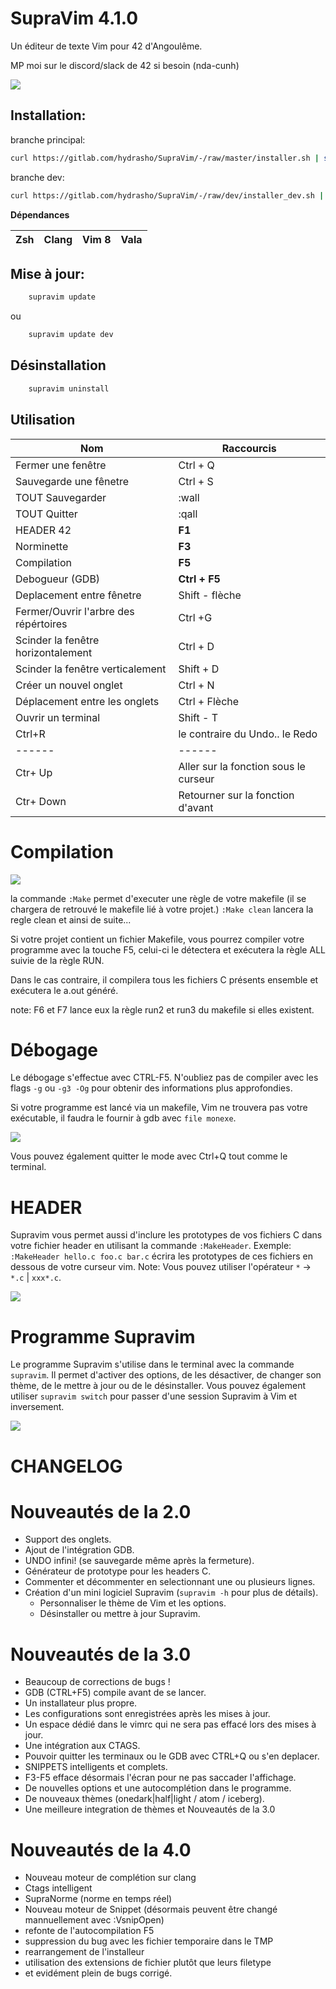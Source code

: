# SupraVim 4.1.0

Un éditeur de texte Vim pour 42 d'Angoulême.

MP moi sur le discord/slack de 42 si besoin (nda-cunh)

<img src="img/readme.png"/>

## Installation:

branche principal:
```bash
curl https://gitlab.com/hydrasho/SupraVim/-/raw/master/installer.sh | sh
```

branche dev:
```bash
curl https://gitlab.com/hydrasho/SupraVim/-/raw/dev/installer_dev.sh | sh
```

**Dépendances**

| Zsh | Clang | Vim 8 | Vala |
|-----|-------|-------|------|

## Mise à jour:
```bash
    supravim update
```

ou

```bash
    supravim update dev
```

## Désinstallation

```bash
    supravim uninstall
```
## Utilisation

| Nom | Raccourcis |
| ------ | ------ |
| Fermer une fenêtre | Ctrl + Q |
| Sauvegarde une fênetre | Ctrl + S|
| TOUT Sauvegarder | :wall|
| TOUT Quitter | :qall|
| HEADER 42| **F1**|
| Norminette | **F3**|
| Compilation | **F5**|
| Debogueur (GDB) | **Ctrl + F5**|
| Deplacement entre fênetre | Shift - flèche|
| Fermer/Ouvrir l'arbre des répértoires | Ctrl +G |
| Scinder la fenêtre horizontalement | Ctrl + D|
| Scinder la fenêtre verticalement | Shift + D|
| Créer un nouvel onglet | Ctrl + N|
| Déplacement entre les onglets | Ctrl + Flèche|
| Ouvrir un terminal | Shift - T|
| Ctrl+R | le contraire du Undo.. le Redo|
| ------ | ------ |
| Ctr+ Up | Aller sur la fonction sous le curseur|
| Ctr+ Down |Retourner sur la fonction d'avant|


# Compilation

<img src="img/makeclean.png"/>

la commande ``:Make`` permet d'executer une règle de votre makefile (il se chargera de retrouvé le makefile lié  à votre projet.)
``:Make clean`` lancera la regle clean et ainsi de suite...

Si votre projet contient un fichier Makefile, vous pourrez compiler votre programme avec la touche F5, celui-ci le détectera et exécutera la règle ALL suivie de la règle RUN.

Dans le cas contraire, il compilera tous les fichiers C présents ensemble et exécutera le a.out généré.

note: F6 et F7 lance eux la règle run2 et run3 du makefile si elles existent.

# Débogage

Le débogage s'effectue avec CTRL-F5.
N'oubliez pas de compiler avec les flags `-g` ou `-g3 -Og` pour obtenir des informations plus approfondies.

Si votre programme est lancé via un makefile, Vim ne trouvera pas votre exécutable, il faudra le fournir à gdb avec `file monexe`.

<img src="img/GDB.png"/>

Vous pouvez également quitter le mode avec Ctrl+Q tout comme le terminal.

# HEADER

Supravim vous permet aussi d'inclure les prototypes de vos fichiers C dans votre fichier header en utilisant la commande `:MakeHeader`.
Exemple: `:MakeHeader hello.c foo.c bar.c` écrira les prototypes de ces fichiers en dessous de votre curseur vim.
Note: Vous pouvez utiliser l'opérateur `*` ->  `*.c` | `xxx*.c`.

<img src="img/header.gif"/>

# Programme Supravim
Le programme Supravim s'utilise dans le terminal avec la commande `supravim`.
Il permet d'activer des options, de les désactiver, de changer son thème, de le mettre à jour ou de le désinstaller.
Vous pouvez également utiliser `supravim switch` pour passer d'une session Supravim à Vim et inversement.

<img src="img/theme-binary.gif"/>

# CHANGELOG
# Nouveautés de la 2.0

- Support des onglets.
- Ajout de l'intégration GDB.
- UNDO infini! (se sauvegarde même après la fermeture).
- Générateur de prototype pour les headers C.
- Commenter et décommenter en selectionnant une ou plusieurs lignes.
- Création d'un mini logiciel Supravim (`supravim -h` pour plus de détails).
    * Personnaliser le thème de Vim et les options.
    * Désinstaller ou mettre à jour Supravim.

# Nouveautés de la 3.0

- Beaucoup de corrections de bugs !
- GDB (CTRL+F5) compile avant de se lancer.
- Un installateur plus propre.
- Les configurations sont enregistrées après les mises à jour.
- Un espace dédié dans le vimrc qui ne sera pas effacé lors des mises à jour.
- Une intégration aux CTAGS.
- Pouvoir quitter les terminaux ou le GDB avec CTRL+Q ou s'en deplacer.
- SNIPPETS intelligents et complets.
- F3-F5 efface désormais l'écran pour ne pas saccader l'affichage.
- De nouvelles options et une autocomplétion dans le programme.
- De nouveaux thèmes (onedark|half|light / atom / iceberg).
- Une meilleure integration de thèmes et  Nouveautés de la 3.0

# Nouveautés de la 4.0

- Nouveau moteur de complétion sur clang
- Ctags intelligent
- SupraNorme (norme en temps réel)
- Nouveau moteur de Snippet (désormais peuvent être changé mannuellement avec :VsnipOpen)
- refonte de l'autocompilation F5
- suppression du bug avec les fichier temporaire dans le TMP
- rearrangement de l'installeur
- utilisation des extensions de fichier plutôt que leurs filetype
- et evidément plein de bugs corrigé.
